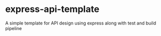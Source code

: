# express-api-template
A simple template for API design using express along with test and build pipeline
